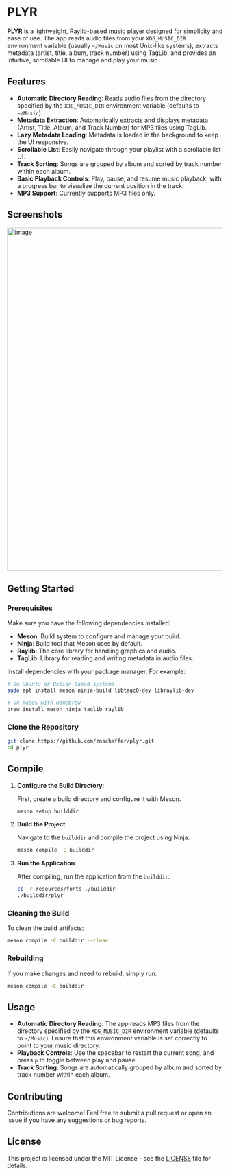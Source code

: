 # PLYR

**PLYR** is a lightweight, Raylib-based music player designed for simplicity and ease of use. The app reads audio files from your `XDG_MUSIC_DIR` environment variable (usually `~/Music` on most Unix-like systems), extracts metadata (artist, title, album, track number) using TagLib, and provides an intuitive, scrollable UI to manage and play your music.

## Features

- **Automatic Directory Reading**: Reads audio files from the directory specified by the `XDG_MUSIC_DIR` environment variable (defaults to `~/Music`).
- **Metadata Extraction**: Automatically extracts and displays metadata (Artist, Title, Album, and Track Number) for MP3 files using TagLib.
- **Lazy Metadata Loading**: Metadata is loaded in the background to keep the UI responsive.
- **Scrollable List**: Easily navigate through your playlist with a scrollable list UI.
- **Track Sorting**: Songs are grouped by album and sorted by track number within each album.
- **Basic Playback Controls**: Play, pause, and resume music playback, with a progress bar to visualize the current position in the track.
- **MP3 Support**: Currently supports MP3 files only.

## Screenshots

<img width="800" alt="image" src="https://github.com/user-attachments/assets/197058e4-344a-4bea-bc36-03f58a953275">


## Getting Started

### Prerequisites

Make sure you have the following dependencies installed:

- **Meson**: Build system to configure and manage your build.
- **Ninja**: Build tool that Meson uses by default.
- **Raylib**: The core library for handling graphics and audio.
- **TagLib**: Library for reading and writing metadata in audio files.

Install dependencies with your package manager. For example:

```bash
# On Ubuntu or Debian-based systems
sudo apt install meson ninja-build libtagc0-dev libraylib-dev

# On macOS with Homebrew
brew install meson ninja taglib raylib
```

### Clone the Repository

```bash
git clone https://github.com/znschaffer/plyr.git
cd plyr
```

## Compile

1. **Configure the Build Directory**:

   First, create a build directory and configure it with Meson.

   ```bash
   meson setup builddir
   ```

2. **Build the Project**:

   Navigate to the `builddir` and compile the project using Ninja.

   ```bash
   meson compile -C builddir
   ```

3. **Run the Application**:

   After compiling, run the application from the `builddir`:

   ```bash
   cp -r resources/fonts ./builddir
   ./builddir/plyr
   ```

### Cleaning the Build

To clean the build artifacts:

```bash
meson compile -C builddir --clean
```

### Rebuilding

If you make changes and need to rebuild, simply run:

```bash
meson compile -C builddir
```

## Usage

- **Automatic Directory Reading**: The app reads MP3 files from the directory specified by the `XDG_MUSIC_DIR` environment variable (defaults to `~/Music`). Ensure that this environment variable is set correctly to point to your music directory.
- **Playback Controls**: Use the spacebar to restart the current song, and press `p` to toggle between play and pause.
- **Track Sorting**: Songs are automatically grouped by album and sorted by track number within each album.

## Contributing

Contributions are welcome! Feel free to submit a pull request or open an issue if you have any suggestions or bug reports.

## License

This project is licensed under the MIT License - see the [LICENSE](LICENSE) file for details.
